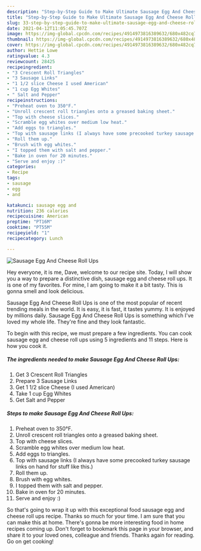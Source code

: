 ```yaml
---
description: "Step-by-Step Guide to Make Ultimate Sausage Egg And Cheese Roll Ups"
title: "Step-by-Step Guide to Make Ultimate Sausage Egg And Cheese Roll Ups"
slug: 33-step-by-step-guide-to-make-ultimate-sausage-egg-and-cheese-roll-ups
date: 2021-04-12T11:05:45.707Z
image: https://img-global.cpcdn.com/recipes/4914973816389632/680x482cq70/sausage-egg-and-cheese-roll-ups-recipe-main-photo.jpg
thumbnail: https://img-global.cpcdn.com/recipes/4914973816389632/680x482cq70/sausage-egg-and-cheese-roll-ups-recipe-main-photo.jpg
cover: https://img-global.cpcdn.com/recipes/4914973816389632/680x482cq70/sausage-egg-and-cheese-roll-ups-recipe-main-photo.jpg
author: Hettie Lowe
ratingvalue: 4.3
reviewcount: 28425
recipeingredient:
- "3 Crescent Roll Triangles"
- "3 Sausage Links"
- "1 1/2 slice Cheese I used American"
- "1 cup Egg Whites"
- " Salt and Pepper"
recipeinstructions:
- "Preheat oven to 350°F."
- "Unroll crescent roll triangles onto a greased baking sheet."
- "Top with cheese slices."
- "Scramble egg whites over medium low heat."
- "Add eggs to triangles."
- "Top with sausage links (I always have some precooked turkey sausage links on hand for stuff like this.)"
- "Roll them up."
- "Brush with egg whites."
- "I topped them with salt and pepper."
- "Bake in oven for 20 minutes."
- "Serve and enjoy :)"
categories:
- Recipe
tags:
- sausage
- egg
- and

katakunci: sausage egg and 
nutrition: 236 calories
recipecuisine: American
preptime: "PT16M"
cooktime: "PT55M"
recipeyield: "1"
recipecategory: Lunch

---
```



![Sausage Egg And Cheese Roll Ups](https://img-global.cpcdn.com/recipes/4914973816389632/680x482cq70/sausage-egg-and-cheese-roll-ups-recipe-main-photo.jpg)

Hey everyone, it is me, Dave, welcome to our recipe site. Today, I will show you a way to prepare a distinctive dish, sausage egg and cheese roll ups. It is one of my favorites. For mine, I am going to make it a bit tasty. This is gonna smell and look delicious.



Sausage Egg And Cheese Roll Ups is one of the most popular of recent trending meals in the world. It is easy, it is fast, it tastes yummy. It is enjoyed by millions daily. Sausage Egg And Cheese Roll Ups is something which I've loved my whole life. They're fine and they look fantastic.


To begin with this recipe, we must prepare a few ingredients. You can cook sausage egg and cheese roll ups using 5 ingredients and 11 steps. Here is how you cook it.

<!--inarticleads1-->

##### The ingredients needed to make Sausage Egg And Cheese Roll Ups:

1. Get 3 Crescent Roll Triangles
1. Prepare 3 Sausage Links
1. Get 1 1/2 slice Cheese (I used American)
1. Take 1 cup Egg Whites
1. Get  Salt and Pepper




<!--inarticleads2-->

##### Steps to make Sausage Egg And Cheese Roll Ups:

1. Preheat oven to 350°F.
1. Unroll crescent roll triangles onto a greased baking sheet.
1. Top with cheese slices.
1. Scramble egg whites over medium low heat.
1. Add eggs to triangles.
1. Top with sausage links (I always have some precooked turkey sausage links on hand for stuff like this.)
1. Roll them up.
1. Brush with egg whites.
1. I topped them with salt and pepper.
1. Bake in oven for 20 minutes.
1. Serve and enjoy :)




So that's going to wrap it up with this exceptional food sausage egg and cheese roll ups recipe. Thanks so much for your time. I am sure that you can make this at home. There's gonna be more interesting food in home recipes coming up. Don't forget to bookmark this page in your browser, and share it to your loved ones, colleague and friends. Thanks again for reading. Go on get cooking!

